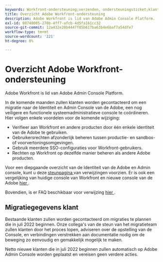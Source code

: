 ```yaml
---
keywords: Workfront-ondersteuning;verzenden, ondersteuningsticket;klantenondersteuning
title: Overzicht Adobe Workfront-ondersteuning
description: Adobe Workfront is lid van Adobe Admin Console Platform.
exl-id: 00740005-270b-4ff7-afcb-4d5fa161cc32
source-git-commit: 12a432e20b4447f05b617ba63b4e6baf7a54dfe7
workflow-type: tm+mt
source-wordcount: '221'
ht-degree: 0%

---
```


# Overzicht Adobe Workfront-ondersteuning

Adobe Workfront is lid van Adobe Admin Console Platform.

In de komende maanden zullen klanten worden gecontacteerd om een migratie naar de Identiteit en Admin Console van de Adobe, een nog veiligere en functionele systeemadministratieve console te coördineren. Hier volgen enkele voordelen voor de komende wijziging:

* Verifieer aan Workfront en andere producten door één enkele identiteit van de Adobe te gebruiken.
* Gebruikersrechten afzonderlijk beheren tussen productie- en sandbox- of voorvertoningsomgevingen.
* Gebruik meerdere SSO-configuraties voor Workfront-gebruikers.
* Rechten op Workfront op dezelfde manier beheren als andere Adobe producten.

Voor een diepgaande overzicht van de Identiteit van de Adobe en Admin console, kunt u deze [ steunpagina ](https://helpx.adobe.com/nl/enterprise/admin-guide.html) van verwijzingen voorzien. Er is ook een vergelijking van huidige console van Workfront en nieuwe console van de Adobe [ hier ](https://one.workfront.com/s/document-item?bundleId=the-new-workfront-experience&amp;topicId=Content%2FAdministration_and_Setup%2FGet_started-WF_administration%2Factions-in-admin-console.htm&amp;_LANG=enus).

<!--
New URL for July 27:
https://experienceleague.adobe.com/docs/workfront/using/administration-and-setup/get-started-administration/actions-in-admin-console.html?lang=nl-NL
-->

Bovendien, is er FAQ beschikbaar voor verwijzing [ hier ](faq.md).

## Migratiegegevens klant

Bestaande klanten zullen worden gecontacteerd om migraties te plannen die in juli 2022 beginnen.  Onze collega&#39;s van de steun van het migratieteam zullen klanten door het proces lopen, adviseren over de opstelling van de Console, en verbindingen verstrekken aan documentatie nodig om de beweging zo eenvoudig en gemakkelijk mogelijk te maken.

Netto nieuwe klanten die in juli 2022 beginnen zullen automatisch op Adobe Admin Console worden geplaatst en vereisen geen verdere acties.